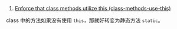 1.  [Enforce that class methods utilize this (class-methods-use-this)](https://eslint.org/docs/rules/class-methods-use-this)

class 中的方法如果没有使用 `this`，那就好转变为静态方法 `static`。
